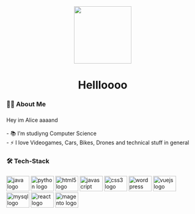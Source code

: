 <div align="center">
  <img height="150" src="https://i.giphy.com/media/v1.Y2lkPTc5MGI3NjExNnN0azhvMGg0azl0bXg0M2poa3V5dHExc3E0aWlmNmVuajIwM3lveCZlcD12MV9pbnRlcm5hbF9naWZfYnlfaWQmY3Q9cw/Zebztgv7jmkoLe1DoY/giphy.gif"  />
</div>

###

<h1 align="center">Hellloooo</h1>

###

<h3 align="left">👩‍💻  About Me</h3>

###

<p align="left">Hey im Alice aaaand<br><br>- 📚 I’m studiyng Computer Science<br>- ⚡ I love Videogames, Cars, Bikes, Drones and technical stuff in general</p>

###

<h3 align="left">🛠 Tech-Stack</h3>

###

<div align="left">
  <img src="https://cdn.jsdelivr.net/gh/devicons/devicon/icons/java/java-original.svg" height="40" alt="java logo" width="60"  />
  <img src="https://cdn.jsdelivr.net/gh/devicons/devicon/icons/python/python-original.svg" height="40" alt="python logo"  width="60" />
  <img src="https://cdn.jsdelivr.net/gh/devicons/devicon/icons/html5/html5-original.svg" height="40" alt="html5 logo"  width="60" />
  <img src="https://cdn.jsdelivr.net/gh/devicons/devicon/icons/javascript/javascript-original.svg" height="40" alt="javascript logo" width="60" />
  <img src="https://cdn.jsdelivr.net/gh/devicons/devicon/icons/css3/css3-original.svg" height="40" alt="css3 logo" width="60" />
  <img src="https://cdn.jsdelivr.net/gh/devicons/devicon/icons/wordpress/wordpress-original.svg" height="40" alt="wordpress logo" width="60"  />
  <img src="https://cdn.jsdelivr.net/gh/devicons/devicon/icons/vuejs/vuejs-original.svg" height="40" alt="vuejs logo" width="60" />
  <img src="https://cdn.jsdelivr.net/gh/devicons/devicon/icons/mysql/mysql-original.svg" height="40" alt="mysql logo" width="60" />
  <img src="https://cdn.jsdelivr.net/gh/devicons/devicon/icons/react/react-original.svg" height="40" alt="react logo" width="60" />
  <img src="https://cdn.jsdelivr.net/gh/devicons/devicon/icons/magento/magento-original.svg" height="40" alt="magento logo" width="60" />
</div>

###
</div>

###
